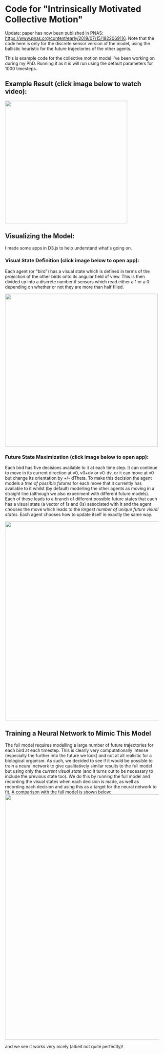 # Code for "Intrinsically Motivated Collective Motion"
Update: paper has now been published in PNAS: https://www.pnas.org/content/early/2019/07/15/1822069116. Note that the code here is only for the discrete sensor version of the model, using the ballistic heuristic for the future trajectories of the other agents.

This is example code for the collective motion model I've been working on during my PhD. Running it as it is will run using the default parameters for 1000 timesteps.

## Example Result (click image below to watch video):
<a href="http://www.henrycharlesworth.com/fileStorage/N=50_treeSearch.mp4"><img src="http://www.henrycharlesworth.com/fileStorage/typicalResult.png" width="400"/></a>

## Visualizing the Model:
I made some apps in D3.js to help understand what's going on.
### Visual State Definition (click image below to open app):
Each agent (or "bird") has a visual state which is defined in terms of the <i>projection</i> of the other birds onto its angular field of view. This is then divided up into a discrete number if sensors which read either a 1 or a 0 depending on whether or not they are more than half filled.

<a href="https://henrycharlesworth.com/IntrinsicallyMotivatedCollectiveMotion/Visualizations/visState.html"><img src="https://www.henrycharlesworth.com/fileStorage/visStatePreview.png" width="500" /> </a>
### Future State Maximization (click image below to open app):
Each bird has five decisions available to it at each time step. It can continue to move in its current direction at v0, v0+dv or v0-dv, or it can move at v0 but change its orientation by +/- dTheta. To make this decision the agent models a <i>tree of possible futures</i> for each move that it currently has available to it whilst (by default) modelling the other agents as moving in a straight line (although we also experiment with different future models). Each of these leads to a branch of different possible future states that each has a visual state (a vector of 1s and 0s) associated with it and the agent chooses the move which leads to the <i>largest number of unique future visual states</i>. Each agent chooses how to update itself in exactly the same way.

<a href="https://henrycharlesworth.com/IntrinsicallyMotivatedCollectiveMotion/Visualizations/treeSearch.html"><img src="https://www.henrycharlesworth.com/fileStorage/treeSearchPreview.png" width="650" /> </a>

## Training a Neural Network to Mimic This Model
The full model requires modelling a large number of future trajectories for each bird at each timestep. This is clearly very computationally intense (especially the further into the future we look) and not at all realistic for a biological organism. As such, we decided to see if it would be possible to train a neural network to give qualitatively similar results to the full model but using only the <i>current visual state</i> (and it turns out to be necessary to include the previous state too). We do this by running the full model and recording the visual states when each decision is made, as well as recording each decision and using this as a target for the neural network to fit. A comparison with the full model is shown below:
<a href="https://www.henrycharlesworth.com/fileStorage/sideBySide_fullAndDeepHeuristic2.mp4"> <img src="https://www.henrycharlesworth.com/fileStorage/heuristicvsfull.png" width="800" /> </a>

and we see it works very nicely (albeit not quite perfectly)!
